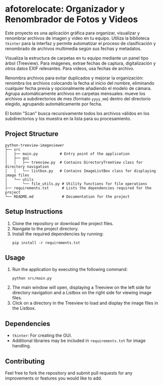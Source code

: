 
# afotorelocate: Organizador y Renombrador de Fotos y Videos

Este proyecto es una aplicación gráfica para organizar, visualizar y renombrar archivos de imagen y video en tu equipo. Utiliza la biblioteca `tkinter` para la interfaz y permite automatizar el proceso de clasificación y renombrado de archivos multimedia según sus fechas y metadatos.

Visualiza la estructura de carpetas en tu equipo mediante un panel tipo árbol (Treeview).
Para imágenes, extrae fechas de captura, digitalización y otros datos EXIF relevantes. Para videos, usa fechas de archivo.

Renombra archivos para evitar duplicados y mejorar la organización: renombra los archivos colocando la fecha al inicio del nombre, eliminando cualquier fecha previa y opcionalmente añadiendo el modelo de cámara.
Agrupa automáticamente archivos en carpetas mensuales: mueve los archivos a subdirectorios de mes (formato `yyyy_mm`) dentro del directorio elegido, agrupando automáticamente por fecha.

El botón "Scan" busca recursivamente todos los archivos válidos en los subdirectorios y los muestra en la lista para su procesamiento.




## Project Structure

```
python-treeview-imageviewer
├── src
│   ├── main.py          # Entry point of the application
│   ├── gui
│   │   ├── treeview.py  # Contains DirectoryTreeView class for directory navigation
│   │   └── listbox.py   # Contains ImageListBox class for displaying image files
│   └── utils
│       └── file_utils.py # Utility functions for file operations
├── requirements.txt      # Lists the dependencies required for the project
└── README.md             # Documentation for the project
```

## Setup Instructions

1. Clone the repository or download the project files.
2. Navigate to the project directory.
3. Install the required dependencies by running:
   ```
   pip install -r requirements.txt
   ```

## Usage

1. Run the application by executing the following command:
   ```
   python src/main.py
   ```
2. The main window will open, displaying a Treeview on the left side for directory navigation and a Listbox on the right side for viewing image files.
3. Click on a directory in the Treeview to load and display the image files in the Listbox.

## Dependencies

- `tkinter`: For creating the GUI.
- Additional libraries may be included in `requirements.txt` for image handling.

## Contributing

Feel free to fork the repository and submit pull requests for any improvements or features you would like to add.
